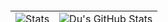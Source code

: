 <!-- ## Hi there 👋🚀 -->
<!--
**khanhduzz/khanhduzz** is a ✨ _special_ ✨ repository because its `README.md` (this file) appears on your GitHub profile.

Here are some ideas to get you started:

- 🔭 I’m currently working on ...
- 🌱 I’m currently learning ...
- 👯 I’m looking to collaborate on ...
- 🤔 I’m looking for help with ...
- 💬 Ask me about ...
- 📫 How to reach me: ...
- 😄 Pronouns: ...
- ⚡ Fun fact: ...
-->
<div align="center">
 <!--   <h2>🚀 About Me</h2> -->
<!--     <p><img src="termina-gh.gif" alt="Terminal GH GIF" /></p> -->
<!--     <p>I'm a Software Engineering specialist at Website developer with Java, Spring,...</p> -->
</div>



<!-- [![An image of @khanhduzz's Holopin badges, which is a link to view their full Holopin profile](https://holopin.me/khanhduzz)](https://holopin.io/@khanhduzz) -->

<!--
<div align="center" style="font-size: small;">
  <a href="https://holopin.io/@khanhduzz">
    <img src="https://holopin.me/khanhduzz" alt="An image of @khanhduzz's Holopin badges">
  </a>
</div>
-->

<div align="center">
 <table align="center" width="100%" height="100%" >
    <tr>
<!--        <td><img style="border: none;" src="https://github-profile-summary-cards.vercel.app/api/cards/profile-details?username=khanhduzz&theme=github" alt="Du's GitHub Stats"/></td>    -->
<!--        <td><img style="border: none;" src="https://github-readme-streak-stats.herokuapp.com/?user=khanhduzz&theme=github" alt="Du's Contribution Streak"/></td> -->
    </tr>
 </table>

 <table align="center" width="100%" height="100%" >
    <tr>
<!--         <td><img style="border: none;" src="https://github-profile-summary-cards.vercel.app/api/cards/stats?username=khanhduzz&theme=github" alt="Du's GitHub Stats"/></td> -->
<!--         <td><img style="border: none;" src="https://github-profile-summary-cards.vercel.app/api/cards/productive-time?username=khanhduzz&theme=github&utcOffset=7" alt="Du's GitHub Stats"/> -->
     <td><img src="https://github-readme-stats.vercel.app/api?username=khanhduzz&show_icons=true&theme=light" alt="Stats"/></td>
        <td><img style="border: none;" src="https://github-profile-summary-cards.vercel.app/api/cards/repos-per-language?username=khanhduzz&theme=github" alt="Du's GitHub Stats"/></td>
<!--         <td><img style="border: none;" src="https://github-profile-summary-cards.vercel.app/api/cards/most-commit-language?username=khanhduzz&theme=github" alt="Du's GitHub Stats"/></td> -->
    </tr>
 </table>
</div>

<div align="center">
<!--     <img src="https://github-readme-stats.vercel.app/api?username=khanhduzz&show_icons=true&theme=light" alt="Stats"/> -->
</div>
<!--
<div align="center">
  <img src="https://raw.githubusercontent.com/khanhduzz/khanhduzz/output/github-contribution-grid-snake-dark.svg#gh-dark-mode-only" alt="GitHub Contribution Grid Snake Animation Dark Mode"/>
  <img src="https://raw.githubusercontent.com/khanhduzz/khanhduzz/output/github-contribution-grid-snake.svg#gh-light-mode-only" alt="GitHub Contribution Grid Snake Animation Light Mode"/>
</div>
-->

